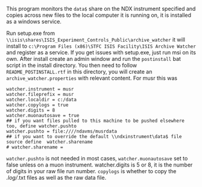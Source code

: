 This program monitors the `data$` share on the NDX instrument specified and copies across new files to the local computer it is running on, it is installed as a windows service.
 
Run setup.exe from `\\isis\shares\ISIS_Experiment_Controls_Public\archive_watcher` it will install to `c:\Program Files (x86)\STFC ISIS Facility\ISIS Archive Watcher` and register as a service. If you get issues with setup.exe, just run msi on its own. After install create an admin window and run the `postinstall` bat script in the install directory. You then need to follow `README_POSTINSTALL.rtf` in this directory, you will create an `archive_watcher.properties` with relevant content. For musr this was
```
watcher.instrument = musr
watcher.fileprefix = musr
watcher.localdir = c:/data
watcher.copylogs = true
watcher.digits = 8
watcher.muonautosave = true
## if you want files pulled to this machine to be pushed elsewhere too, define watcher.pushto
watcher.pushto = file:////ndavms/musrdata
## if you want to override the default \\ndxinstrument\data$ file source define  watcher.sharename 
# watcher.sharename = 
```
`watcher.pushto` is not needed in most cases,  `watcher.muonautosave` set to false unless on a muon instrument. watcher.digits is 5 or 8, it is the number of digits in your raw file run number. `copylogs` is whether to copy the *.log/*.txt files as well as the raw data file.  





